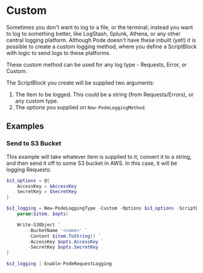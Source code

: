 # Custom

Sometimes you don't want to log to a file, or the terminal; instead you want to log to something better, like LogStash, Splunk, Athena, or any other central logging platform. Although Pode doesn't have these inbuilt (yet!) it is possible to create a custom logging method, where you define a ScriptBlock with logic to send logs to these platforms.

These custom method can be used for any log type - Requests, Error, or Custom.

The ScriptBlock you create will be supplied two arguments:

1. The item to be logged. This could be a string (from Requests/Errors), or any custom type.
2. The options you supplied on `New-PodeLoggingMethod`.

## Examples

### Send to S3 Bucket

This example will take whatever item is supplied to it, convert it to a string, and then send it off to some S3 bucket in AWS. In this case, it will be logging Requests:

```powershell
$s3_options = @{
    AccessKey = $AccessKey
    SecretKey = $SecretKey
}

$s3_logging = New-PodeLoggingType -Custom -Options $s3_options -ScriptBlock {
    param($item, $opts)

    Write-S3Object `
        -BucketName '<name>' `
        -Content $item.ToString() `
        -AccessKey $opts.AccessKey `
        -SecretKey $opts.SecretKey
}

$s3_logging | Enable-PodeRequestLogging
```
